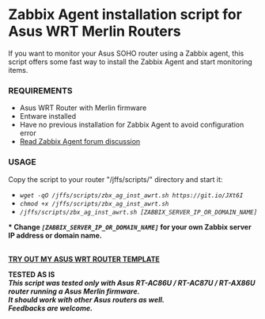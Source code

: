 # Zabbix Agent installation script for Asus WRT Merlin Routers

If you want to monitor your Asus SOHO router using a Zabbix agent, this script offers some fast way to install the Zabbix Agent and start monitoring items.


### REQUIREMENTS

<UL>
  <LI>Asus WRT Router with Merlin firmware
  <LI>Entware installed
  <LI>Have no previous installation for Zabbix Agent to avoid configuration error
  <LI><a href="https://www.snbforums.com/threads/rt-ac86u-with-zabbix-agent.64343/#post-645193">Read Zabbix Agent forum discussion</a>
</UL>


### USAGE

Copy the script to your router "/jffs/scripts/" directory and start it:
<i>
<UL>
  <LI><code>wget -qO /jffs/scripts/zbx_ag_inst_awrt.sh https://git.io/JXt6I</code>
  <LI><code>chmod +x /jffs/scripts/zbx_ag_inst_awrt.sh</code>
  <LI><code>/jffs/scripts/zbx_ag_inst_awrt.sh [ZABBIX_SERVER_IP_OR_DOMAIN_NAME]</code>
</UL>
</i>


<strong><p>* Change <i><code>[ZABBIX_SERVER_IP_OR_DOMAIN_NAME]</code></i> for your own Zabbix server IP address or domain name.</strong>

<BR><strong><a href="https://github.com/diasdmhub/Zabbix_Template_Asus_Merlin">TRY OUT MY ASUS WRT ROUTER TEMPLATE</a></strong>

<strong>TESTED AS IS</strong>
<strong><i>
  <BR>This script was tested only with Asus RT-AC86U / RT-AC87U / RT-AX86U router running a Asus Merlin firmware.
  <BR>It should work with other Asus routers as well.
  <BR>Feedbacks are welcome.
</i></strong>
